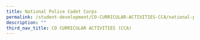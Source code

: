 ```yaml
---
title: National Police Cadet Corps
permalink: /student-development/CO-CURRICULAR-ACTIVITIES-CCA/national-police-cadet-corps/
description: ""
third_nav_title: CO CURRICULAR ACTIVITIES (CCA)
---
```

